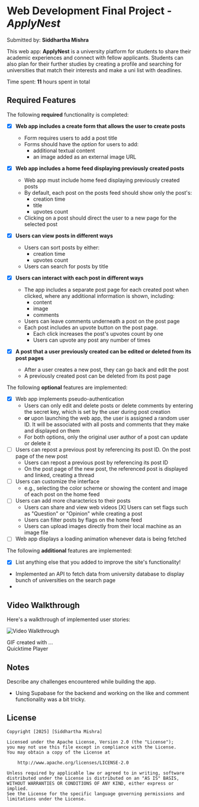 # Web Development Final Project - _ApplyNest_

Submitted by: **Siddhartha Mishra**

This web app: **ApplyNest** is a university platform for students to share their
academic experiences and connect with fellow applicants. Students can also plan
for their further studies by creating a profile and searching for universities
that match their interests and make a uni list with deadlines.

Time spent: **11** hours spent in total

## Required Features

The following **required** functionality is completed:

- [x] **Web app includes a create form that allows the user to create posts**
  - Form requires users to add a post title
  - Forms should have the _option_ for users to add:
    - additional textual content
    - an image added as an external image URL
- [x] **Web app includes a home feed displaying previously created posts**
  - Web app must include home feed displaying previously created posts
  - By default, each post on the posts feed should show only the post's:
    - creation time
    - title
    - upvotes count
  - Clicking on a post should direct the user to a new page for the selected
    post
- [x] **Users can view posts in different ways**
  - Users can sort posts by either:
    - creation time
    - upvotes count
  - Users can search for posts by title
- [x] **Users can interact with each post in different ways**
  - The app includes a separate post page for each created post when clicked,
    where any additional information is shown, including:
    - content
    - image
    - comments
  - Users can leave comments underneath a post on the post page
  - Each post includes an upvote button on the post page.
    - Each click increases the post's upvotes count by one
    - Users can upvote any post any number of times

- [x] **A post that a user previously created can be edited or deleted from its
      post pages**
  - After a user creates a new post, they can go back and edit the post
  - A previously created post can be deleted from its post page

The following **optional** features are implemented:

- [x] Web app implements pseudo-authentication
  - Users can only edit and delete posts or delete comments by entering the
    secret key, which is set by the user during post creation
  - **or** upon launching the web app, the user is assigned a random user ID. It
    will be associated with all posts and comments that they make and displayed
    on them
  - For both options, only the original user author of a post can update or
    delete it
- [ ] Users can repost a previous post by referencing its post ID. On the post
      page of the new post
  - Users can repost a previous post by referencing its post ID
  - On the post page of the new post, the referenced post is displayed and
    linked, creating a thread
- [ ] Users can customize the interface
  - e.g., selecting the color scheme or showing the content and image of each
    post on the home feed
- [ ] Users can add more characterics to their posts
  - Users can share and view web videos [X] Users can set flags such as
    "Question" or "Opinion" while creating a post
  - Users can filter posts by flags on the home feed
  - Users can upload images directly from their local machine as an image file
- [ ] Web app displays a loading animation whenever data is being fetched

The following **additional** features are implemented:

- [x] List anything else that you added to improve the site's functionality!

* Implemented an API to fetch data from university database to display bunch of
  universities on the search page
*

## Video Walkthrough

Here's a walkthrough of implemented user stories:

<img src='./src/assets/proj8.gif' title='Video Walkthrough' width='' alt='Video Walkthrough' />

GIF created with ...\
Quicktime Player

## Notes

Describe any challenges encountered while building the app.

- Using Supabase for the backend and working on the like and comment
  functionality was a bit tricky.

## License

    Copyright [2025] [Siddhartha Mishra]

    Licensed under the Apache License, Version 2.0 (the "License");
    you may not use this file except in compliance with the License.
    You may obtain a copy of the License at

        http://www.apache.org/licenses/LICENSE-2.0

    Unless required by applicable law or agreed to in writing, software
    distributed under the License is distributed on an "AS IS" BASIS,
    WITHOUT WARRANTIES OR CONDITIONS OF ANY KIND, either express or implied.
    See the License for the specific language governing permissions and
    limitations under the License.
